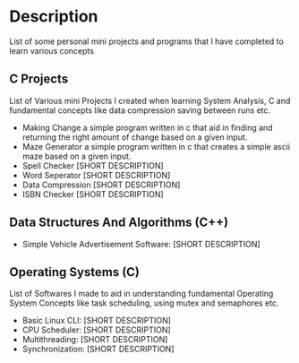 # Description
List of some personal mini projects and programs that I have completed to learn various concepts

## C Projects 
List of Various mini Projects I created when learning System Analysis, C and fundamental concepts like data compression saving between runs etc.
- Making Change a simple program written in c that aid in finding and returning the right amount of change based on a given input. 
- Maze Generator a simple program written in c that creates a simple ascii maze based on a given input. 
- Spell Checker [SHORT DESCRIPTION]
- Word Seperator [SHORT DESCRIPTION]
- Data Compression [SHORT DESCRIPTION]
- ISBN Checker [SHORT DESCRIPTION]

## Data Structures And Algorithms (C++)
- Simple Vehicle Advertisement Software: [SHORT DESCRIPTION]

## Operating Systems (C)
List of Softwares I made to aid in understanding fundamental Operating System Concepts like task scheduling, using mutex and semaphores etc.
- Basic Linux CLI: [SHORT DESCRIPTION]
- CPU Scheduler: [SHORT DESCRIPTION]
- Multithreading: [SHORT DESCRIPTION]
- Synchronization: [SHORT DESCRIPTION]


